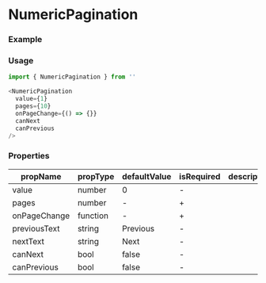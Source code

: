 # NumericPagination

### Example

<!-- STORY -->

### Usage

```js
import { NumericPagination } from ''

<NumericPagination
  value={1}
  pages={10}
  onPageChange={() => {}}
  canNext
  canPrevious
/>

```

### Properties


| propName     | propType | defaultValue | isRequired | description |
| ------------ | -------- | ------------ | ---------- | ----------- |
| value        | number   | 0            | -          |             |
| pages        | number   | -            | +          |             |
| onPageChange | function | -            | +          |             |
| previousText | string   | Previous     | -          |             |
| nextText     | string   | Next         | -          |             |
| canNext      | bool     | false        | -          |             |
| canPrevious  | bool     | false        | -          |             |
